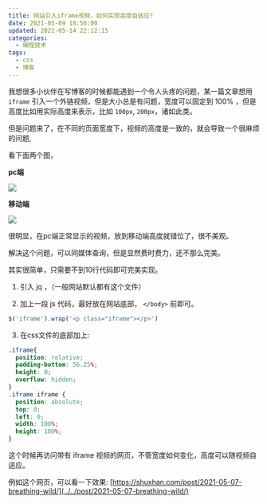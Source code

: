 ```yaml
---
title: 网站引入iframe视频，如何实现高度自适应?
date: 2021-05-09 18:50:00
updated: 2021-05-14 22:12:15
categories: 
  - 编程技术
tags: 
  - css
  - 博客
---
```



我想很多小伙伴在写博客的时候都能遇到一个令人头疼的问题，某一篇文章想用 `iframe` 引入一个外链视频，但是大小总是有问题，宽度可以固定到 100% ，但是高度比如用实际高度来表示，比如 `100px`, `200px`，诸如此类。

但是问题来了，在不同的页面宽度下，视频的高度是一致的，就会导致一个很麻烦的问题,

看下面两个图，

**pc端**

![](https://cdn.jsdelivr.net/gh/shuxhan/pic-cdn@625e2311a8d0628a07d844ce6a768013f92ea661/2021/05/09/536b956db2e924c141df412e800aa87e.png)

**移动端**

![](https://cdn.jsdelivr.net/gh/shuxhan/pic-cdn@114719b23f29f59bcc9edfd11793139e772b71be/2021/05/09/f4b81a36000e814ab16da85082ded5d4.png)

很明显，在pc端正常显示的视频，放到移动端高度就错位了，很不美观。

解决这个问题，可以同媒体查询，但是显然费时费力，还不那么完美。

其实很简单，只需要不到10行代码即可完美实现。

1. 引入 jq ，（一般网站默认都有这个文件）

2. 加上一段 js 代码，最好放在网站底部， `</body>` 前即可。

```js
$('iframe').wrap('<p class="iframe"></p>')
```

3. 在css文件的底部加上:

```css
.iframe{
  position: relative;
  padding-bottom: 56.25%;
  height: 0;
  overflow: hidden;
}
.iframe iframe {
  position: absolute;
  top: 0;
  left: 0;
  width: 100%;
  height: 100%;
}
```

这个时候再访问带有 iframe 视频的网页，不管宽度如何变化，高度可以随视频自适应。

例如这个网页，可以看一下效果: [https://shuxhan.com/post/2021-05-07-breathing-wild/](../../post/2021-05-07-breathing-wild/)